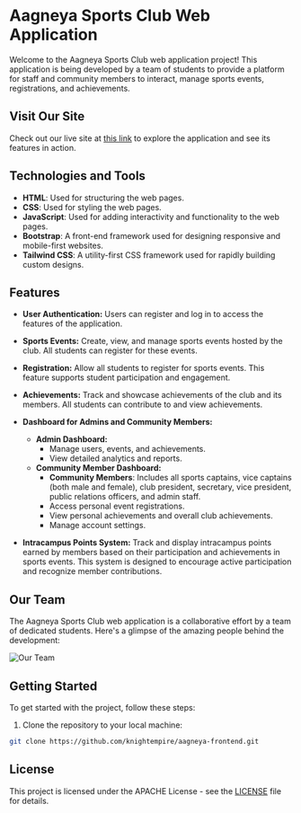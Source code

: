  # Aagneya Sports Club Web Application

Welcome to the Aagneya Sports Club web application project! This application is being developed by a team of students to provide a platform for staff and community members to interact, manage sports events, registrations, and achievements.

## Visit Our Site

Check out our live site at [this link](https://knightempire.github.io/aagneya-frontend/homepage/home.html) to explore the application and see its features in action.


## Technologies and Tools
 
- **HTML**: Used for structuring the web pages.
- **CSS**: Used for styling the web pages.
- **JavaScript**: Used for adding interactivity and functionality to the web pages.
- **Bootstrap**: A front-end framework used for designing responsive and mobile-first websites.
- **Tailwind CSS**: A utility-first CSS framework used for rapidly building custom designs.




## Features

- **User Authentication:** Users can register and log in to access the features of the application.

- **Sports Events:** Create, view, and manage sports events hosted by the club. All students can register for these events.

- **Registration:** Allow all students to register for sports events. This feature supports student participation and engagement.

- **Achievements:** Track and showcase achievements of the club and its members. All students can contribute to and view achievements.

- **Dashboard for Admins and Community Members:**
  - **Admin Dashboard:** 
    - Manage users, events, and achievements.
    - View detailed analytics and reports.
  - **Community Member Dashboard:**
    - **Community Members**: Includes all sports captains, vice captains (both male and female), club president, secretary, vice president, public relations officers, and admin staff.
    - Access personal event registrations.
    - View personal achievements and overall club achievements.
    - Manage account settings.

- **Intracampus Points System:** Track and display intracampus points earned by members based on their participation and achievements in sports events. This system is designed to encourage active participation and recognize member contributions.

## Our Team

The Aagneya Sports Club web application is a collaborative effort by a team of dedicated students. Here's a glimpse of the amazing people behind the development:

![Our Team](https://i.imgur.com/cun6ota.png)



## Getting Started

To get started with the project, follow these steps:

1. Clone the repository to your local machine:

```bash
git clone https://github.com/knightempire/aagneya-frontend.git
```


## License

This project is licensed under the APACHE License - see the [LICENSE](LICENSE) file for details.

